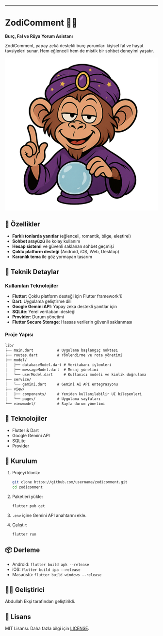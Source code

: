 
---

# ZodiComment 🔮✨

**Burç, Fal ve Rüya Yorum Asistanı**

ZodiComment, yapay zekâ destekli burç yorumları  kişisel fal ve hayat tavsiyeleri sunar.
Hem eğlenceli hem de mistik bir sohbet deneyimi yaşatır.

![ZodiComment Logo](assets/images/maskot.png)

## 📱 Özellikler


* **Farklı tonlarda yanıtlar** (eğlenceli, romantik, bilge, eleştirel)
* **Sohbet arayüzü** ile kolay kullanım
* **Hesap sistemi** ve güvenli saklanan sohbet geçmişi
* **Çoklu platform desteği** (Android, iOS, Web, Desktop)
* **Karanlık tema** ile göz yormayan tasarım

## 🔧 Teknik Detaylar

### Kullanılan Teknolojiler

- **Flutter**: Çoklu platform desteği için Flutter framework'ü
- **Dart**: Uygulama geliştirme dili
- **Google Gemini API**: Yapay zeka destekli yanıtlar için
- **SQLite**: Yerel veritabanı desteği
- **Provider**: Durum yönetimi
- **Flutter Secure Storage**: Hassas verilerin güvenli saklanması

### Proje Yapısı

```
lib/
├── main.dart           # Uygulama başlangıç noktası
├── routes.dart         # Yönlendirme ve rota yönetimi
├── model/             
│   ├── databaseModel.dart # Veritabanı işlemleri
│   ├── messageModel.dart  # Mesaj yönetimi
│   └── userModel.dart     # Kullanıcı modeli ve kimlik doğrulama
├── service/
│   └── gemini.dart     # Gemini AI API entegrasyonu
├── view/
│   ├── components/     # Yeniden kullanılabilir UI bileşenleri
│   └── pages/          # Uygulama sayfaları
└── viewmodel/          # Sayfa durum yönetimi
```


## 🔧 Teknolojiler

* Flutter & Dart
* Google Gemini API
* SQLite
* Provider

## 🚀 Kurulum

1. Projeyi klonla:

   ```bash
   git clone https://github.com/username/zodicomment.git
   cd zodicomment
   ```

2. Paketleri yükle:

   ```bash
   flutter pub get
   ```

3. `.env` içine Gemini API anahtarını ekle.

4. Çalıştır:

   ```bash
   flutter run
   ```

## 📦 Derleme

* Android: `flutter build apk --release`
* iOS: `flutter build ipa --release`
* Masaüstü: `flutter build windows --release`

## 👨‍💻 Geliştirici

Abdullah Ekşi tarafından geliştirildi.

## 📄 Lisans

MIT Lisansı. Daha fazla bilgi için [LICENSE](LICENSE).

